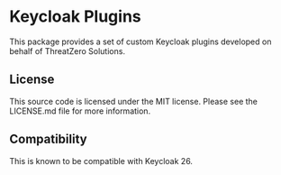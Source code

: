 # Keycloak Plugins

This package provides a set of custom Keycloak plugins developed on behalf of ThreatZero Solutions.

## License

This source code is licensed under the MIT license. Please see the LICENSE.md file for more information.

## Compatibility

This is known to be compatible with Keycloak 26.

